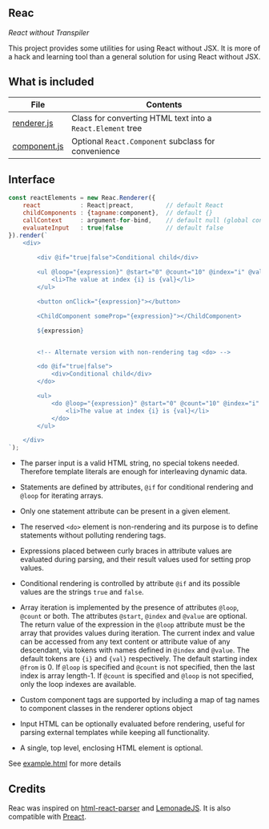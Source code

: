 Reac
----

*React without Transpiler*

This project provides some utilities for using React without JSX. It is more of
a hack and learning tool than a general solution for using React without JSX.

What is included
----------------

| File | Contents
|------|---------
| [renderer.js](https://github.com/lucianoiam/reac/blob/master/renderer.js) | Class for converting HTML text into a `React.Element` tree
| [component.js](https://github.com/lucianoiam/reac/blob/master/component.js) | Optional `React.Component` subclass for convenience

Interface
---------

```js
const reactElements = new Reac.Renderer({
    react           : React|preact,         // default React
    childComponents : {tagname:component},  // default {}
    callContext     : argument-for-bind,    // default null (global context)
    evaluateInput   : true|false            // default false
}).render(`
    <div>
        
        <div @if="true|false">Conditional child</div>

        <ul @loop="{expression}" @start="0" @count="10" @index="i" @value="val">
            <li>The value at index {i} is {val}</li>
        </ul>

        <button onClick="{expression}"></button>

        <ChildComponent someProp="{expression}"></ChildComponent>

        ${expression}


        <!-- Alternate version with non-rendering tag <do> -->

        <do @if="true|false">
            <div>Conditional child</div>
        </do>

        <ul>
            <do @loop="{expression}" @start="0" @count="10" @index="i" @value="val">
                <li>The value at index {i} is {val}</li>
            </do>
        </ul>

    </div>
`);
```

- The parser input is a valid HTML string, no special tokens needed. Therefore 
template literals are enough for interleaving dynamic data.

- Statements are defined by attributes, `@if` for conditional rendering and
`@loop` for iterating arrays.

- Only one statement attribute can be present in a given element.

- The reserved `<do>` element is non-rendering and its purpose is to define
statements without polluting rendering tags. 

- Expressions placed between curly braces in attribute values are evaluated
during parsing, and their result values used for setting prop values.

- Conditional rendering is controlled by attribute `@if` and its possible values
are the strings `true` and `false`.

- Array iteration is implemented by the presence of attributes `@loop`, `@count`
or both. The attributes `@start`, `@index` and `@value` are optional. The return
value of the expression in the `@loop` attribute must be the array that provides
values during iteration. The current index and value can be accessed from any
text content or attribute value of any descendant, via tokens with names defined
in `@index` and `@value`. The default tokens are `{i}` and `{val}` respectively.
The default starting index `@from` is 0. If `@loop` is specified and `@count` is
not specified, then the last index is array length-1. If `@count` is specified
and `@loop` is not specified, only the loop indexes are available.

- Custom component tags are supported by including a map of tag names to
component classes in the renderer options object

- Input HTML can be optionally evaluated before rendering, useful for parsing
external templates while keeping all functionality.

- A single, top level, enclosing HTML element is optional.

See [example.html](https://github.com/lucianoiam/reac/blob/master/example.html)
for more details

Credits
-------

Reac was inspired on [html-react-parser](https://github.com/remarkablemark/html-react-parser)
and [LemonadeJS](https://github.com/lemonadejs/lemonadejs). It is also
compatible with [Preact](https://preactjs.com).
